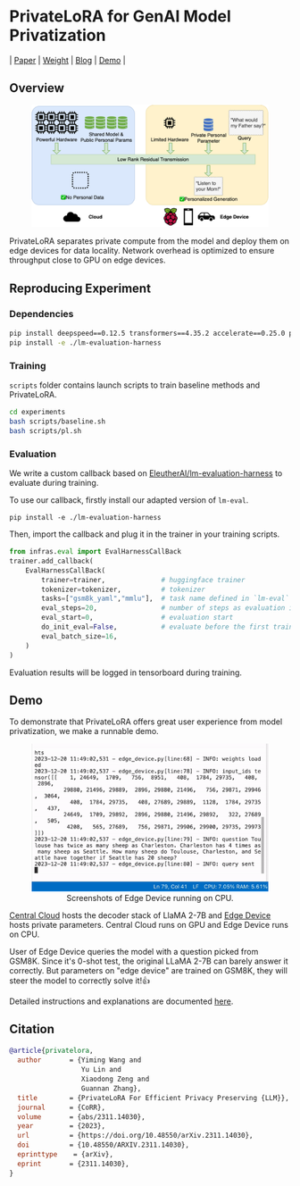# PrivateLoRA for GenAI Model Privatization

| [Paper](https://arxiv.org/abs/2311.14030) | [Weight](https://huggingface.co/wanglamao/PrivateLoRA_GSM8K) | [Blog](https://wanglamao.github.io/) | [Demo](./demo/readme.md) |
## Overview


<figure style="text-align: center;">
<img src="./doc/figs/privatelora.png" width=480>
<figcaption style="text-align: center;"></figcaption>
</figure>

PrivateLoRA separates private compute from the model and deploy them on edge devices for data locality.
Network overhead is optimized to ensure throughput close to GPU on edge devices.

## Reproducing Experiment 

### Dependencies

```bash
pip install deepspeed==0.12.5 transformers==4.35.2 accelerate==0.25.0 peft==0.5.0 termplotlib
pip install -e ./lm-evaluation-harness
```

### Training


`scripts` folder contains launch scripts to train baseline methods and PrivateLoRA.

```bash
cd experiments
bash scripts/baseline.sh
bash scripts/pl.sh
```


### Evaluation

We write a custom callback based on [EleutherAI/lm-evaluation-harness](https://github.com/EleutherAI/lm-evaluation-harness) to evaluate during training.

To use our callback, firstly install our adapted version of `lm-eval`.
```
pip install -e ./lm-evaluation-harness
```

Then, import the callback and plug it in the trainer in your training scripts.
```python
from infras.eval import EvalHarnessCallBack
trainer.add_callback(
    EvalHarnessCallBack(
        trainer=trainer,              # huggingface trainer
        tokenizer=tokenizer,          # tokenizer
        tasks=["gsm8k_yaml","mmlu"],  # task name defined in `lm-eval`
        eval_steps=20,                # number of steps as evaluation interval
        eval_start=0,                 # evaluation start
        do_init_eval=False,           # evaluate before the first training step
        eval_batch_size=16, 
    )
)
```
Evaluation results will be logged in tensorboard during training. 

## Demo
To demonstrate that PrivateLoRA offers great user experience from model privatization, we make a runnable demo.


<figure style="text-align: center;">
<img src="./doc/figs/demo_gen.gif" width=480 >
<figcaption style="text-align: center;">Screenshots of Edge Device running on CPU.</figcaption>
</figure>

[Central Cloud](demo/central_cloud.py) hosts the decoder stack of LlaMA 2-7B and [Edge Device](demo/edge_device.py) hosts private parameters. Central Cloud runs on GPU and Edge Device runs on CPU.

User of Edge Device queries the model with a question picked from GSM8K. 
Since it's 0-shot test, the original LLaMA 2-7B can barely answer it correctly.
But parameters on "edge device" are trained on GSM8K, they will steer the model to correctly solve it!👍


Detailed instructions and explanations are documented [here](demo/readme.md).

## Citation

```bibtex
@article{privatelora,
  author       = {Yiming Wang and
                  Yu Lin and
                  Xiaodong Zeng and
                  Guannan Zhang},
  title        = {PrivateLoRA For Efficient Privacy Preserving {LLM}},
  journal      = {CoRR},
  volume       = {abs/2311.14030},
  year         = {2023},
  url          = {https://doi.org/10.48550/arXiv.2311.14030},
  doi          = {10.48550/ARXIV.2311.14030},
  eprinttype    = {arXiv},
  eprint       = {2311.14030},
}
```

